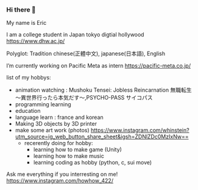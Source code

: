 ### Hi there 👋

My name is Eric

I am a college student in Japan tokyo digtial hollywood https://www.dhw.ac.jp/

Polyglot: Tradition chinese(正體中文), japanese(日本語), English

I’m currently working on Pacific Meta as intern  https://pacific-meta.co.jp/

list of my hobbys:
   - animation watching : Mushoku Tensei: Jobless Reincarnation 無職転生 〜異世界行ったら本気だす〜,PSYCHO-PASS サイコパス
   - programming learning
   - education 
   - language learn : france and korean
   - Making 3D objects by 3D printer
   - make some art work (photos)  https://www.instagram.com/whinstein?utm_source=ig_web_button_share_sheet&igsh=ZDNlZDc0MzIxNw== 
     - recerently doing for hobby:
       - learning how to make game (Unity)
       - learning how to make music 
       - learning coding as hobby (python, c, sui move)
  

Ask me everything if you interresting on me!
  https://www.instagram.com/howhow_422/

<!--
**whinstein/whinstein** is a ✨ _special_ ✨ repository because its `README.md` (this file) appears on your GitHub profile.

Here are some ideas to get you started:

- 🔭 I’m currently working on ...
- 🌱 I’m currently learning ...
- 👯 I’m looking to collaborate on ...
- 🤔 I’m looking for help with ...
- 💬 Ask me about ...
- 📫 How to reach me: ...
- 😄 Pronouns: ...
- ⚡ Fun fact: ...
-->
